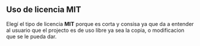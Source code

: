 ## Uso de licencia MIT

Elegí el tipo de licencia **MIT** porque es corta y consisa ya que da a entender al usuario que el projecto es de uso libre ya sea la copia, o modificacion que se le pueda dar.
